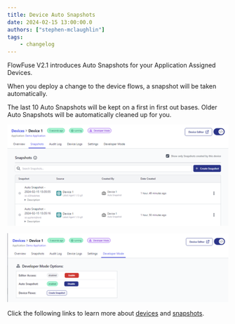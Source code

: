```yaml
---
title: Device Auto Snapshots
date: 2024-02-15 13:00:00.0
authors: ["stephen-mclaughlin"]
tags:
    - changelog
---
```


FlowFuse V2.1 introduces Auto Snapshots for your Application Assigned Devices.

When you deploy a change to the device flows, a snapshot will be taken automatically.

The last 10 Auto Snapshots will be kept on a first in first out bases. Older Auto Snapshots will be automatically cleaned up for you.

![](./images/Device-auto-snapshot1.png)

![](./images/Device-auto-snapshot2.png)

Click the following links to learn more about [devices](https://flowfuse.com/docs/device-agent/) and [snapshots](https://flowfuse.com/docs/user/snapshots/#snapshots).
